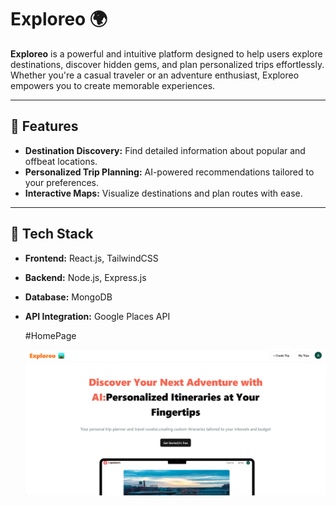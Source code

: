 # Exploreo 🌍  

**Exploreo** is a powerful and intuitive platform designed to help users explore destinations, discover hidden gems, and plan personalized trips effortlessly. Whether you're a casual traveler or an adventure enthusiast, Exploreo empowers you to create memorable experiences.  

---

## 🌟 Features  
- **Destination Discovery:** Find detailed information about popular and offbeat locations.  
- **Personalized Trip Planning:** AI-powered recommendations tailored to your preferences.  
- **Interactive Maps:** Visualize destinations and plan routes with ease.   

---

## 🚀 Tech Stack  

- **Frontend:** React.js, TailwindCSS  
- **Backend:** Node.js, Express.js  
- **Database:** MongoDB  
- **API Integration:** Google Places API  

  #HomePage

  ![Home Page](./Screenshot%202025-02-10%20222012.png)


